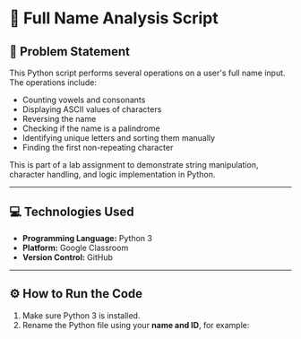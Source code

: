 # 🧠 Full Name Analysis Script

## 📌 Problem Statement

This Python script performs several operations on a user's full name input. The operations include:

- Counting vowels and consonants
- Displaying ASCII values of characters
- Reversing the name
- Checking if the name is a palindrome
- Identifying unique letters and sorting them manually
- Finding the first non-repeating character

This is part of a lab assignment to demonstrate string manipulation, character handling, and logic implementation in Python.

---

## 💻 Technologies Used

- **Programming Language:** Python 3
- **Platform:** Google Classroom
- **Version Control:** GitHub

---

## ⚙️ How to Run the Code

1. Make sure Python 3 is installed.
2. Rename the Python file using your **name and ID**, for example:
